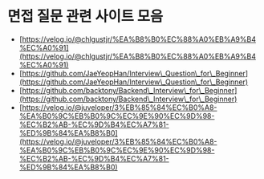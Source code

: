 # 면접 질문 관련 사이트 모음

* [https://velog.io/@chlgustjr/%EA%B8%B0%EC%88%A0%EB%A9%B4%EC%A0%91](https://velog.io/@chlgustjr/%EA%B8%B0%EC%88%A0%EB%A9%B4%EC%A0%91)
* [https://github.com/JaeYeopHan/Interview\_Question\_for\_Beginner](https://github.com/JaeYeopHan/Interview\_Question\_for\_Beginner)
* [https://github.com/backtony/Backend\_Interview\_for\_Beginner](https://github.com/backtony/Backend\_Interview\_for\_Beginner)
* [https://velog.io/@juveloper/3%EB%85%84%EC%B0%A8-%EA%B0%9C%EB%B0%9C%EC%9E%90%EC%9D%98-%EC%B2%AB-%EC%9D%B4%EC%A7%81-%ED%9B%84%EA%B8%B0](https://velog.io/@juveloper/3%EB%85%84%EC%B0%A8-%EA%B0%9C%EB%B0%9C%EC%9E%90%EC%9D%98-%EC%B2%AB-%EC%9D%B4%EC%A7%81-%ED%9B%84%EA%B8%B0)
